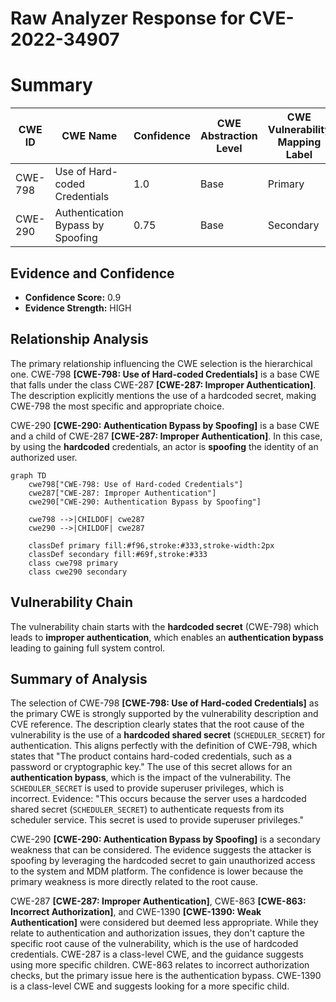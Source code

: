 # Raw Analyzer Response for CVE-2022-34907

# Summary

| CWE ID  | CWE Name                       | Confidence | CWE Abstraction Level | CWE Vulnerability Mapping Label | CWE-Vulnerability Mapping Notes |
|---------|--------------------------------|------------|-----------------------|---------------------------------|---------------------------------|
| CWE-798 | Use of Hard-coded Credentials  | 1.0        | Base                  | Primary                          | Allowed                         |
| CWE-290 | Authentication Bypass by Spoofing | 0.75       | Base                  | Secondary                        | Allowed                         |

## Evidence and Confidence

*   **Confidence Score:** 0.9
*   **Evidence Strength:** HIGH

## Relationship Analysis

The primary relationship influencing the CWE selection is the hierarchical one. CWE-798 **[CWE-798: Use of Hard-coded Credentials]** is a base CWE that falls under the class CWE-287 **[CWE-287: Improper Authentication]**. The description explicitly mentions the use of a hardcoded secret, making CWE-798 the most specific and appropriate choice.

CWE-290 **[CWE-290: Authentication Bypass by Spoofing]** is a base CWE and a child of CWE-287 **[CWE-287: Improper Authentication]**. In this case, by using the **hardcoded** credentials, an actor is **spoofing** the identity of an authorized user.

```mermaid
graph TD
    cwe798["CWE-798: Use of Hard-coded Credentials"]
    cwe287["CWE-287: Improper Authentication"]
    cwe290["CWE-290: Authentication Bypass by Spoofing"]

    cwe798 -->|CHILDOF| cwe287
    cwe290 -->|CHILDOF| cwe287

    classDef primary fill:#f96,stroke:#333,stroke-width:2px
    classDef secondary fill:#69f,stroke:#333
    class cwe798 primary
    class cwe290 secondary
```

## Vulnerability Chain

The vulnerability chain starts with the **hardcoded secret** (CWE-798) which leads to **improper authentication**, which enables an **authentication bypass** leading to gaining full system control.

## Summary of Analysis

The selection of CWE-798 **[CWE-798: Use of Hard-coded Credentials]** as the primary CWE is strongly supported by the vulnerability description and CVE reference. The description clearly states that the root cause of the vulnerability is the use of a **hardcoded shared secret** (`SCHEDULER_SECRET`) for authentication. This aligns perfectly with the definition of CWE-798, which states that "The product contains hard-coded credentials, such as a password or cryptographic key." The use of this secret allows for an **authentication bypass**, which is the impact of the vulnerability. The `SCHEDULER_SECRET` is used to provide superuser privileges, which is incorrect.
Evidence: "This occurs because the server uses a hardcoded shared secret (`SCHEDULER_SECRET`) to authenticate requests from its scheduler service. This secret is used to provide superuser privileges."

CWE-290 **[CWE-290: Authentication Bypass by Spoofing]** is a secondary weakness that can be considered. The evidence suggests the attacker is spoofing by leveraging the hardcoded secret to gain unauthorized access to the system and MDM platform. The confidence is lower because the primary weakness is more directly related to the root cause.

CWE-287 **[CWE-287: Improper Authentication]**, CWE-863 **[CWE-863: Incorrect Authorization]**, and CWE-1390 **[CWE-1390: Weak Authentication]** were considered but deemed less appropriate. While they relate to authentication and authorization issues, they don't capture the specific root cause of the vulnerability, which is the use of hardcoded credentials. CWE-287 is a class-level CWE, and the guidance suggests using more specific children. CWE-863 relates to incorrect authorization checks, but the primary issue here is the authentication bypass. CWE-1390 is a class-level CWE and suggests looking for a more specific child.